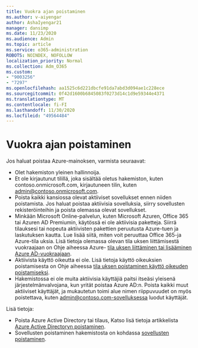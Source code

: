 ```yaml
---
title: Vuokra ajan poistaminen
ms.author: v-aiyengar
author: AshaIyengar21
manager: dansimp
ms.date: 11/23/2020
ms.audience: Admin
ms.topic: article
ms.service: o365-administration
ROBOTS: NOINDEX, NOFOLLOW
localization_priority: Normal
ms.collection: Adm_O365
ms.custom:
- "9003256"
- "7297"
ms.openlocfilehash: aa1525c6d221dbcfe91da7abd3d094ae1c228ece
ms.sourcegitcommit: 0f42d1600b6845083f0273d14c1d9e59344e4371
ms.translationtype: MT
ms.contentlocale: fi-FI
ms.lasthandoff: 11/30/2020
ms.locfileid: "49564484"
---
```

# <a name="delete-tenant"></a>Vuokra ajan poistaminen

Jos haluat poistaa Azure-mainoksen, varmista seuraavat:
- Olet hakemiston yleinen hallinnoija.
- Et ole kirjautunut tilillä, joka sisältää oletus hakemiston, kuten contoso.onmicrosoft.com, kirjautuneen tilin, kuten admin@contoso.onmicrosoft.com.
- Poista kaikki kansiossa olevat aktiiviset sovellukset ennen niiden poistamista. Jos haluat poistaa aktiivisia sovelluksia, siirry sovellusten rekisteröinteihin ja poista olemassa olevat sovellukset.
- Minkään Microsoft Online-palvelun, kuten Microsoft Azuren, Office 365 tai Azuren AD Premiumin, käytössä ei ole aktiivisia paketteja. Siirrä tilauksesi tai nopeuta aktiivisten pakettien peruutusta Azure-tuen ja laskutuksen kautta. Lue lisää siitä, miten voit peruuttaa Office 365-ja Azure-tila uksia. Lisä tietoja olemassa olevan tila uksen liittämisestä vuokraajaan on Ohje aiheessa Azure- [tila uksen liittäminen tai lisääminen Azure AD-vuokraajaan](https://docs.microsoft.com/azure/active-directory/fundamentals/active-directory-how-subscriptions-associated-directory).
- Aktiivista käyttö oikeutta ei ole. Lisä tietoja käyttö oikeuksien poistamisesta on Ohje aiheessa [tila uksen poistaminen käyttö oikeuden poistamiseksi](https://docs.microsoft.com/azure/active-directory/enterprise-users/directory-delete-howto#delete-a-subscription).
- Hakemistossa ei ole muita aktiivisia käyttäjiä paitsi itseäsi yleisenä järjestelmänvalvojana, kun yrität poistaa Azure AD:n. Poista kaikki muut aktiiviset käyttäjät, ja mukautetun toimi alue nimen riippuvuudet on myös poistettava, kuten admin@contoso.com-sovelluksessa luodut käyttäjät.

Lisä tietoja:
- Poista Azure Active Directory tai tilaus, Katso lisä tietoja artikkelista [Azure Active Directoryn poistaminen](https://docs.microsoft.com/azure/active-directory/users-groups-roles/directory-delete-howto).
- Sovellusten poistaminen hakemistosta on kohdassa [sovellusten poistaminen](https://docs.microsoft.com/azure/active-directory/develop/quickstart-remove-app). 
